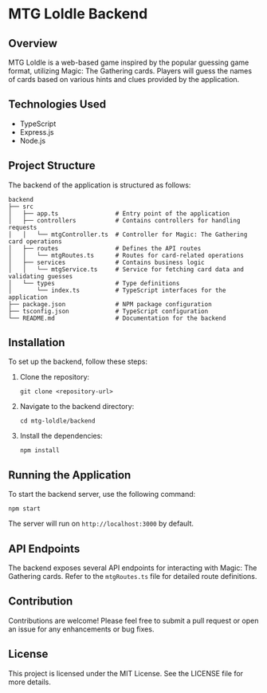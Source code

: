 # MTG Loldle Backend

## Overview
MTG Loldle is a web-based game inspired by the popular guessing game format, utilizing Magic: The Gathering cards. Players will guess the names of cards based on various hints and clues provided by the application.

## Technologies Used
- TypeScript
- Express.js
- Node.js

## Project Structure
The backend of the application is structured as follows:

```
backend
├── src
│   ├── app.ts                # Entry point of the application
│   ├── controllers           # Contains controllers for handling requests
│   │   └── mtgController.ts  # Controller for Magic: The Gathering card operations
│   ├── routes                # Defines the API routes
│   │   └── mtgRoutes.ts      # Routes for card-related operations
│   ├── services              # Contains business logic
│   │   └── mtgService.ts     # Service for fetching card data and validating guesses
│   └── types                 # Type definitions
│       └── index.ts          # TypeScript interfaces for the application
├── package.json              # NPM package configuration
├── tsconfig.json             # TypeScript configuration
└── README.md                 # Documentation for the backend
```

## Installation
To set up the backend, follow these steps:

1. Clone the repository:
   ```
   git clone <repository-url>
   ```

2. Navigate to the backend directory:
   ```
   cd mtg-loldle/backend
   ```

3. Install the dependencies:
   ```
   npm install
   ```

## Running the Application
To start the backend server, use the following command:
```
npm start
```

The server will run on `http://localhost:3000` by default.

## API Endpoints
The backend exposes several API endpoints for interacting with Magic: The Gathering cards. Refer to the `mtgRoutes.ts` file for detailed route definitions.

## Contribution
Contributions are welcome! Please feel free to submit a pull request or open an issue for any enhancements or bug fixes.

## License
This project is licensed under the MIT License. See the LICENSE file for more details.